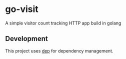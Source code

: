# go-visit

A simple visitor count tracking HTTP app build in golang

## Development

This project uses [dep](https://github.com/golang/dep) for dependency management.
